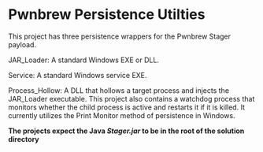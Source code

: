 # Pwnbrew Persistence Utilties

This project has three persistence wrappers for the Pwnbrew Stager payload. 

JAR_Loader:  A standard Windows EXE or DLL.

Service: A standard Windows service EXE.

Process_Hollow: A DLL that hollows a target process and injects the JAR_Loader executable. This project also contains a watchdog process that monitors whether the child process is active and restarts it if it is killed. It currently utilizes the Print Monitor method of persistence in Windows.

**The projects expect the Java _Stager.jar_ to be in the root of the solution directory**